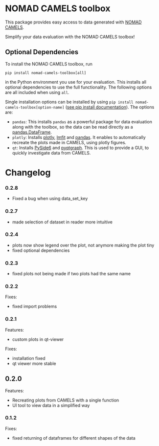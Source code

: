 # NOMAD CAMELS toolbox

This package provides easy access to data generated with [NOMAD CAMELS](https://github.com/FAU-LAP/NOMAD-CAMELS).

Simplify your data evaluation with the NOMAD CAMELS toolbox!

## Optional Dependencies
To install the NOMAD CAMELS toolbox, run
```
pip install nomad-camels-toolbox[all]
```
in the Python environment you use for your evaluation. This installs all optional dependencies to use the full functionality. The following options are all included when using `all`.

Single installation options can be installed by using `pip install nomad-camels-toolbox[option-name]` ([see pip install documentation](https://pip.pypa.io/en/stable/cli/pip_install/)). The options are:
- `pandas`: This installs `pandas` as a powerful package for data evaluation along with the toolbox, so the data can be read directly as a [pandas.DataFrame](https://pandas.pydata.org/docs/reference/api/pandas.DataFrame.html).
- `plotly`: Installs [plotly](https://pypi.org/project/plotly/), [lmfit](https://pypi.org/project/lmfit/) and [pandas](https://pypi.org/project/pandas/). It enables to automatically recreate the plots made in CAMELS, using plotly figures.
- `qt`: Installs [PySide6](https://pypi.org/project/PySide6/) and [pyqtgraph](https://pypi.org/project/pyqtgraph/). This is used to provide a GUI, to quickly investigate data from CAMELS.



# Changelog

### 0.2.8
- Fixed a bug when using data_set_key

### 0.2.7
- made selection of dataset in reader more intuitive

### 0.2.4
- plots now show legend over the plot, not anymore making the plot tiny
- fixed optional dependencies

### 0.2.3
- fixed plots not being made if two plots had the same name

### 0.2.2
Fixes:
- fixed import problems

### 0.2.1
Features:
- custom plots in qt-viewer

Fixes:
- installation fixed
- qt viewer more stable

## 0.2.0
Features:
- Recreating plots from CAMELS with a single function
- UI tool to view data in a simplified way

### 0.1.2
Fixes:
- fixed returning of dataframes for different shapes of the data

